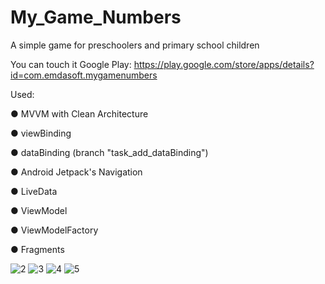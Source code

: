 # My_Game_Numbers

A simple game for preschoolers and primary school children 

You can touch it Google Play: https://play.google.com/store/apps/details?id=com.emdasoft.mygamenumbers

Used: 

● MVVM with Clean Architecture

● viewBinding

● dataBinding (branch "task_add_dataBinding")

● Android Jetpack's Navigation

● LiveData

● ViewModel

● ViewModelFactory

● Fragments

![2](https://user-images.githubusercontent.com/93913575/229481319-4e02efe0-af2b-414d-b3b5-4c04148da9d5.jpg)
![3](https://user-images.githubusercontent.com/93913575/229481330-d36e45bb-3027-444f-9a97-5461fa1b2d56.jpg)
![4](https://user-images.githubusercontent.com/93913575/229481337-34fa28ff-2a46-4c11-af8b-04a5227958a9.jpg)
![5](https://user-images.githubusercontent.com/93913575/229481343-3a957e43-44b9-4122-ab78-4d1d496245ab.jpg)

